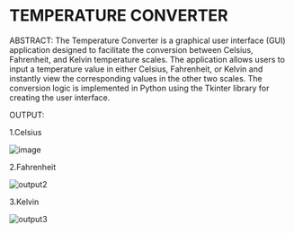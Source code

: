 # TEMPERATURE CONVERTER
ABSTRACT:
The Temperature Converter is a graphical user interface (GUI) application designed to facilitate the conversion between Celsius, Fahrenheit, and Kelvin temperature scales. The application allows users to input a temperature value in either Celsius, Fahrenheit, or Kelvin and instantly view the corresponding values in the other two scales. The conversion logic is implemented in Python using the Tkinter library for creating the user interface.

OUTPUT:

1.Celsius

![image](https://github.com/karthikeyanav2003/PRODIGY_SD_01/assets/145100980/c3cb8153-bed0-4c0e-aab7-f57d92666c38)

2.Fahrenheit

![output2](https://github.com/karthikeyanav2003/PRODIGY_SD_01/assets/145100980/a1793a77-01f2-4918-b0a7-320d135d6f35)

3.Kelvin

![output3](https://github.com/karthikeyanav2003/PRODIGY_SD_01/assets/145100980/4432ed54-7555-4530-8951-42a20a1c1a58)
